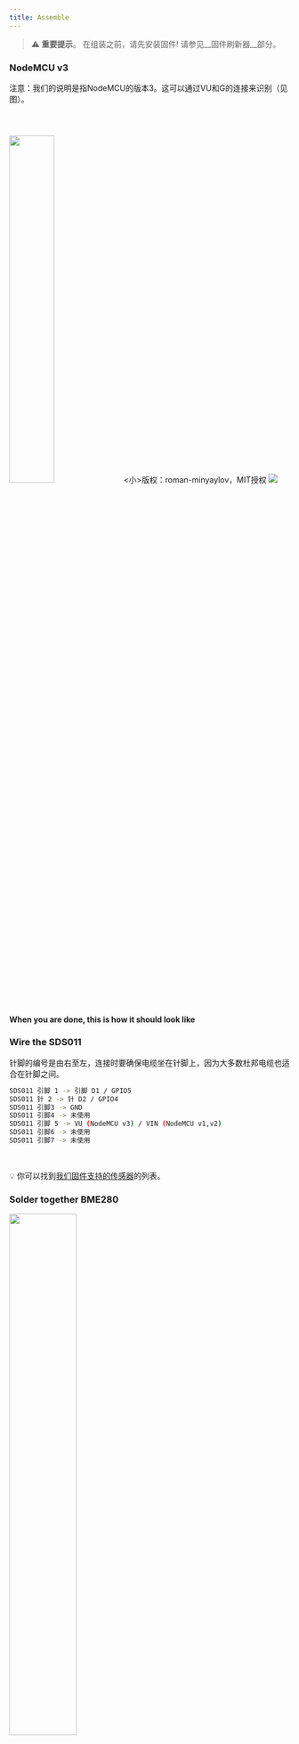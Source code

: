 ```yaml
---
title: Assemble
---
```


>⚠️ **重要提示**。
在组装之前，请先安装固件!
请参见__固件刷新器__部分。

### NodeMCU v3
注意：我们的说明是指NodeMCU的版本3。这可以通过VU和G的连接来识别（见图）。

<img src="../docs/airrohr/airrohr-wiring-sds011-bme280.jpg" style="width:40%; margin-top: 3em" loading="lazy"/>
<小>版权：roman-minyaylov，MIT授权</small>


<img src="../docs/airrohr/nodemcu-v3-bme280.jpeg" style="margin-top: 1em" loading="lazy"/>

#### When you are done, this is how it should look like

### Wire the SDS011
针脚的编号是由右至左，连接时要确保电缆坐在针脚上，因为大多数杜邦电缆也适合在针脚之间。

```bash
SDS011 引脚 1 -> 引脚 D1 / GPIO5
SDS011 针 2 -> 针 D2 / GPIO4
SDS011 引脚3 -> GND
SDS011 引脚4 -> 未使用
SDS011 引脚 5 -> VU (NodeMCU v3) / VIN (NodeMCU v1,v2)
SDS011 引脚6 -> 未使用
SDS011 引脚7 -> 未使用
```

<br>

💡 你可以找到[我们固件支持的传感器](https://github.com/opendata-stuttgart/sensors-software/blob/master/airrohr-firmware/Readme.md)的列表。

### Solder together BME280
<img src="../docs/airrohr/solder-a-bme-280.jpeg" style="width:49%; padding-right: 0.5em" class="items-center" loading="lazy"/>
<img src="../docs/airrohr/solder-bme-280.jpeg" style="width:49%;" loading="lazy"/>

将引脚头与BME280板连接。从背面焊接。引脚之间的缝隙非常小，所以要耐心仔细。
诀窍是把烙铁头放在引脚上，稍微热一下，然后轻轻地涂上焊料。

### Wire the BME280
针脚的编号从左到右。

```bash
VIN ->  引脚 3V3 (3.3V)
GND -> GNDG
SDA -> PIN D3
SCL -> 引脚D4
```

### Tie everything together

#### Tie NodeMCU and SDS011 together
<img src="../docs/airrohr/tie-air-quality-sensor-together.jpeg" loading="lazy"/>

使用扎线带连接NodeMCU (ESP8266)和SDS011传感器，使Wifi天线远离传感器。

#### Connect flexible tube
<img src="../docs/airrohr/sds011-with-tube.jpeg" style="width:49%; padding-right: 0.5em" loading="lazy"/>
<img src="../docs/airrohr/bme280-tied-to-tube.jpeg" style="width:49%;" loading="lazy"/>

* 将柔性管连接到SDS011传感器上。
* 使用另一条扎带将BME280温度传感器连接到管子上。
* 将USB线穿过管子。安装SDS011时，NodeMCU朝上，风扇朝下。

#### Push in sensor into the pipe
* 将零件推入管内，使其卡在里面。
* USB线、软管和BME280应从管子的末端看出去。
* 将另一根管子推到第一根管子上。

<img src="./docs/airrohr/sds011-jammed-into-tube.jpeg" loading="lazy"/>。

#### Finishing
* 将温度传感器放置在软管上，使其位于管子的边缘。
* 在管子的末端切断柔性管。
* 可选：你可以用细网罩住管子的开口端。这样空气就可以流通，但昆虫就会留在外面。

<img src="./docs/airrohr/position-bme280.jpeg" loading="lazy"/>。

### Placement
最理想的地方是离街道1.5-3.5米，通风良好。但是，这并不是所有的人都能做到的，因为，在登记的时候会要求提供离地面的高度和离街道的位置等信息。
